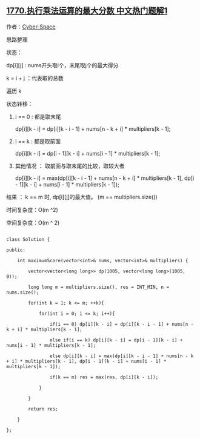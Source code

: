 ## [1770.执行乘法运算的最大分数 中文热门题解1](https://leetcode.cn/problems/maximum-score-from-performing-multiplication-operations/solutions/100000/c-dong-tai-gui-hua-by-spacex-1-8b5w)

作者：[Cyber-Space](https://leetcode.cn/u/Cyber-Space)

思路整理
状态：
dp[i][j] : nums开头取i个，末尾取j个的最大得分
k = i + j ：代表取的总数
遍历 k 
状态转移：
1. i == 0 : 都是取末尾
    dp[i][k - i] = dp[i][k - i - 1] + nums[n - k + i] * multipliers[k - 1];
2. i == k : 都是取前面
    dp[i][k - i] = dp[i - 1][k - i] + nums[i - 1] * multipliers[k - 1];
3. 其他情况 ： 取前面与取末尾的比较，取较大者
    dp[i][k - i] = max(dp[i][k - i - 1] + nums[n - k + i] * multipliers[k - 1], dp[i - 1][k - i] + nums[i - 1] * multipliers[k - 1]);

结果 ： k == m 时, dp[i][j]的最大值。 (m == multipliers.size())
时间复杂度：O(m ^2)
空间复杂度：O(m ^ 2)

```
class Solution {
public:
    int maximumScore(vector<int>& nums, vector<int>& multipliers) {
        vector<vector<long long>> dp(1005, vector<long long>(1005, 0));
        long long m = multipliers.size(), res = INT_MIN, n = nums.size();
        for(int k = 1; k <= m; ++k){
            for(int i = 0; i <= k; i++){
                if(i == 0) dp[i][k - i] = dp[i][k - i - 1] + nums[n - k + i] * multipliers[k - 1];
                else if(i == k) dp[i][k - i] = dp[i - 1][k - i] + nums[i - 1] * multipliers[k - 1];
                else dp[i][k - i] = max(dp[i][k - i - 1] + nums[n - k + i] * multipliers[k - 1], dp[i - 1][k - i] + nums[i - 1] * multipliers[k - 1]);
                if(k == m) res = max(res, dp[i][k - i]);
            }
        }
        return res;
    }
};
```
